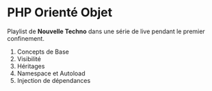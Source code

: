 # PHP Orienté Objet
Playlist de **Nouvelle Techno** dans une série de live pendant le premier confinement.

1. Concepts de Base
2. Visibilité
3. Héritages
4. Namespace et Autoload
5. Injection de dépendances
